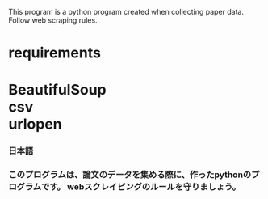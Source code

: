 This program is a python program created when collecting paper data.<br>
Follow web scraping rules.<br>

<h1>requirements<h1>
BeautifulSoup<br>
csv<br>
urlopen<br>

<h3>日本語<h3>
このプログラムは、論文のデータを集める際に、作ったpythonのプログラムです。
webスクレイピングのルールを守りましょう。

